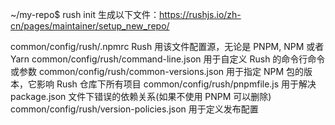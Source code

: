 ~/my-repo$ rush init
生成以下文件：https://rushjs.io/zh-cn/pages/maintainer/setup_new_repo/

common/config/rush/.npmrc Rush 用该文件配置源，无论是 PNPM, NPM 或者 Yarn
common/config/rush/command-line.json 用于自定义 Rush 的命令行命令或参数
common/config/rush/common-versions.json 用于指定 NPM 包的版本，它影响 Rush 仓库下所有项目
common/config/rush/pnpmfile.js	用于解决 package.json 文件下错误的依赖关系(如果不使用 PNPM 可以删除)
common/config/rush/version-policies.json 用于定义发布配置